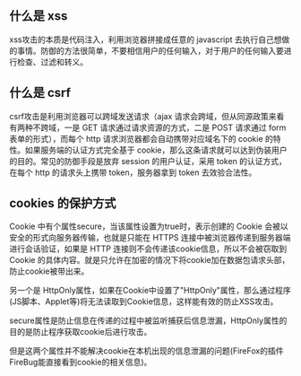 ## 什么是 xss 
xss攻击的本质是代码注入，利用浏览器拼接成任意的 javascript 去执行自己想做的事情。防御的方法很简单，不要相信用户的任何输入，对于用户的任何输入要进行检查、过滤和转义。



## 什么是 csrf
csrf攻击是利用浏览器可以跨域发送请求（ajax 请求会跨域，但从同源政策来看有两种不跨域，一是 GET 请求通过请求资源的方式，二是 POST 请求通过 form 表单的形式），而每个 http 请求浏览器都会自动携带对应域名下的 cookie 的特性。如果服务端的认证方式完全基于 cookie，那么这条请求就可以达到伪装用户的目的。常见的防御手段是放弃 session 的用户认证，采用 token 的认证方式，在每个 http 的请求头上携带 token，服务器拿到 token 去效验合法性。



## cookies 的保护方式
Cookie 中有个属性secure，当该属性设置为true时，表示创建的 Cookie 会被以安全的形式向服务器传输，也就是只能在 HTTPS 连接中被浏览器传递到服务器端进行会话验证，如果是 HTTP 连接则不会传递该cookie信息，所以不会被窃取到Cookie 的具体内容。就是只允许在加密的情况下将cookie加在数据包请求头部，防止cookie被带出来。

另一个是 HttpOnly属性，如果在Cookie中设置了"HttpOnly"属性，那么通过程序(JS脚本、Applet等)将无法读取到Cookie信息，这样能有效的防止XSS攻击。

secure属性是防止信息在传递的过程中被监听捕获后信息泄漏，HttpOnly属性的目的是防止程序获取cookie后进行攻击。

但是这两个属性并不能解决cookie在本机出现的信息泄漏的问题(FireFox的插件FireBug能直接看到cookie的相关信息)。